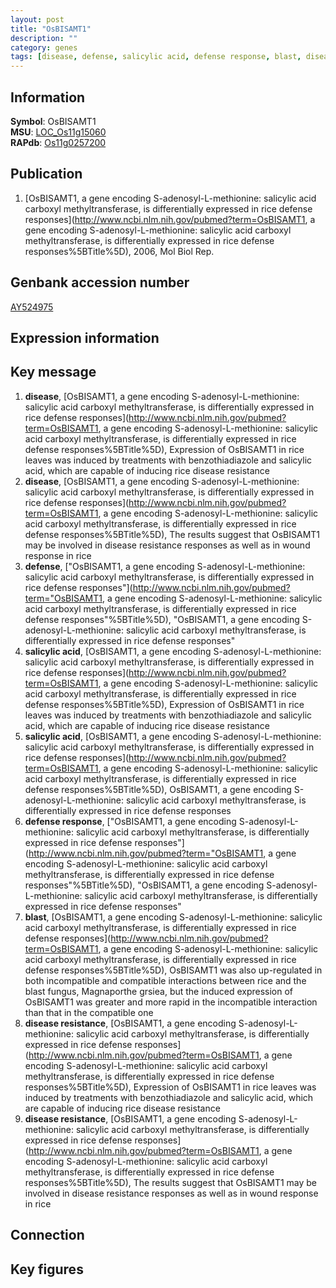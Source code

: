 ```yaml
---
layout: post
title: "OsBISAMT1"
description: ""
category: genes
tags: [disease, defense, salicylic acid, defense response, blast, disease resistance]
---
```


## Information
__Symbol__: OsBISAMT1  
__MSU__: [LOC_Os11g15060](http://rice.plantbiology.msu.edu/cgi-bin/ORF_infopage.cgi?orf=LOC_Os11g15060)  
__RAPdb__: [Os11g0257200](http://rapdb.dna.affrc.go.jp/viewer/gbrowse_details/irgsp1?name=Os11g0257200)  

## Publication
1. [OsBISAMT1, a gene encoding S-adenosyl-L-methionine: salicylic acid carboxyl methyltransferase, is differentially expressed in rice defense responses](http://www.ncbi.nlm.nih.gov/pubmed?term=OsBISAMT1, a gene encoding S-adenosyl-L-methionine: salicylic acid carboxyl methyltransferase, is differentially expressed in rice defense responses%5BTitle%5D), 2006, Mol Biol Rep.

## Genbank accession number
[AY524975](http://www.ncbi.nlm.nih.gov/nuccore/AY524975)  

## Expression information

## Key message
1. __disease__, [OsBISAMT1, a gene encoding S-adenosyl-L-methionine: salicylic acid carboxyl methyltransferase, is differentially expressed in rice defense responses](http://www.ncbi.nlm.nih.gov/pubmed?term=OsBISAMT1, a gene encoding S-adenosyl-L-methionine: salicylic acid carboxyl methyltransferase, is differentially expressed in rice defense responses%5BTitle%5D),  Expression of OsBISAMT1 in rice leaves was induced by treatments with benzothiadiazole and salicylic acid, which are capable of inducing rice disease resistance
2. __disease__, [OsBISAMT1, a gene encoding S-adenosyl-L-methionine: salicylic acid carboxyl methyltransferase, is differentially expressed in rice defense responses](http://www.ncbi.nlm.nih.gov/pubmed?term=OsBISAMT1, a gene encoding S-adenosyl-L-methionine: salicylic acid carboxyl methyltransferase, is differentially expressed in rice defense responses%5BTitle%5D),  The results suggest that OsBISAMT1 may be involved in disease resistance responses as well as in wound response in rice
3. __defense__, ["OsBISAMT1, a gene encoding S-adenosyl-L-methionine: salicylic acid carboxyl methyltransferase, is differentially expressed in rice defense responses"](http://www.ncbi.nlm.nih.gov/pubmed?term="OsBISAMT1, a gene encoding S-adenosyl-L-methionine: salicylic acid carboxyl methyltransferase, is differentially expressed in rice defense responses"%5BTitle%5D), "OsBISAMT1, a gene encoding S-adenosyl-L-methionine: salicylic acid carboxyl methyltransferase, is differentially expressed in rice defense responses"
4. __salicylic acid__, [OsBISAMT1, a gene encoding S-adenosyl-L-methionine: salicylic acid carboxyl methyltransferase, is differentially expressed in rice defense responses](http://www.ncbi.nlm.nih.gov/pubmed?term=OsBISAMT1, a gene encoding S-adenosyl-L-methionine: salicylic acid carboxyl methyltransferase, is differentially expressed in rice defense responses%5BTitle%5D),  Expression of OsBISAMT1 in rice leaves was induced by treatments with benzothiadiazole and salicylic acid, which are capable of inducing rice disease resistance
5. __salicylic acid__, [OsBISAMT1, a gene encoding S-adenosyl-L-methionine: salicylic acid carboxyl methyltransferase, is differentially expressed in rice defense responses](http://www.ncbi.nlm.nih.gov/pubmed?term=OsBISAMT1, a gene encoding S-adenosyl-L-methionine: salicylic acid carboxyl methyltransferase, is differentially expressed in rice defense responses%5BTitle%5D), OsBISAMT1, a gene encoding S-adenosyl-L-methionine: salicylic acid carboxyl methyltransferase, is differentially expressed in rice defense responses
6. __defense response__, ["OsBISAMT1, a gene encoding S-adenosyl-L-methionine: salicylic acid carboxyl methyltransferase, is differentially expressed in rice defense responses"](http://www.ncbi.nlm.nih.gov/pubmed?term="OsBISAMT1, a gene encoding S-adenosyl-L-methionine: salicylic acid carboxyl methyltransferase, is differentially expressed in rice defense responses"%5BTitle%5D), "OsBISAMT1, a gene encoding S-adenosyl-L-methionine: salicylic acid carboxyl methyltransferase, is differentially expressed in rice defense responses"
7. __blast__, [OsBISAMT1, a gene encoding S-adenosyl-L-methionine: salicylic acid carboxyl methyltransferase, is differentially expressed in rice defense responses](http://www.ncbi.nlm.nih.gov/pubmed?term=OsBISAMT1, a gene encoding S-adenosyl-L-methionine: salicylic acid carboxyl methyltransferase, is differentially expressed in rice defense responses%5BTitle%5D),  OsBISAMT1 was also up-regulated in both incompatible and compatible interactions between rice and the blast fungus, Magnaporthe grsiea, but the induced expression of OsBISAMT1 was greater and more rapid in the incompatible interaction than that in the compatible one
8. __disease resistance__, [OsBISAMT1, a gene encoding S-adenosyl-L-methionine: salicylic acid carboxyl methyltransferase, is differentially expressed in rice defense responses](http://www.ncbi.nlm.nih.gov/pubmed?term=OsBISAMT1, a gene encoding S-adenosyl-L-methionine: salicylic acid carboxyl methyltransferase, is differentially expressed in rice defense responses%5BTitle%5D),  Expression of OsBISAMT1 in rice leaves was induced by treatments with benzothiadiazole and salicylic acid, which are capable of inducing rice disease resistance
9. __disease resistance__, [OsBISAMT1, a gene encoding S-adenosyl-L-methionine: salicylic acid carboxyl methyltransferase, is differentially expressed in rice defense responses](http://www.ncbi.nlm.nih.gov/pubmed?term=OsBISAMT1, a gene encoding S-adenosyl-L-methionine: salicylic acid carboxyl methyltransferase, is differentially expressed in rice defense responses%5BTitle%5D),  The results suggest that OsBISAMT1 may be involved in disease resistance responses as well as in wound response in rice

## Connection

## Key figures



